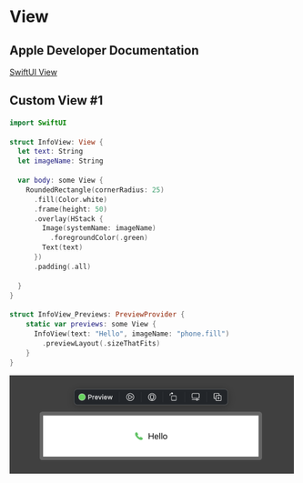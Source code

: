 # View

## Apple Developer Documentation
[SwiftUI View](https://developer.apple.com/documentation/swiftui/view)

## Custom View #1

```swift
import SwiftUI

struct InfoView: View {
  let text: String
  let imageName: String

  var body: some View {
    RoundedRectangle(cornerRadius: 25)
      .fill(Color.white)
      .frame(height: 50)
      .overlay(HStack {
        Image(systemName: imageName)
          .foregroundColor(.green)
        Text(text)
      })
      .padding(.all)

  }
}

struct InfoView_Previews: PreviewProvider {
    static var previews: some View {
      InfoView(text: "Hello", imageName: "phone.fill")
        .previewLayout(.sizeThatFits)
    }
}
```
<img src="images/1.png" width=500>

